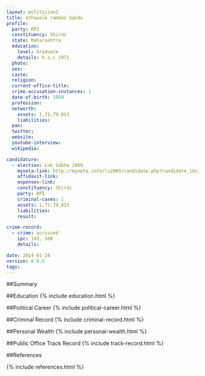```yaml
---
layout: politician2
title: athawale ramdas bandu
profile: 
  party: RPI
  constituency: Shirdi
  state: Maharashtra
  education: 
    level: Graduate
    details: h.s.c 1972
  photo: 
  sex: 
  caste: 
  religion: 
  current-office-title: 
  crime-accusation-instances: 1
  date-of-birth: 1958
  profession: 
  networth: 
    assets: 1,71,79,813
    liabilities: 
  pan: 
  twitter: 
  website: 
  youtube-interview: 
  wikipedia: 

candidature: 
  - election: Lok Sabha 2009
    myneta-link: http://myneta.info/ls2009/candidate.php?candidate_id=3656
    affidavit-link: 
    expenses-link: 
    constituency: Shirdi 
    party: RPI
    criminal-cases: 1
    assets: 1,71,79,813
    liabilities: 
    result:  

crime-record: 
  - crime: accussed
    ipc: 143, 500
    details:  

date: 2014-01-28
version: 0.0.5
tags: 
---
```

##Summary


##Education
{% include education.html %}


##Political Career
{% include political-career.html %}


##Criminal Record
{% include criminal-record.html %}


##Personal Wealth
{% include personal-wealth.html %}


##Public Office Track Record
{% include track-record.html %}


##References


{% include references.html %}